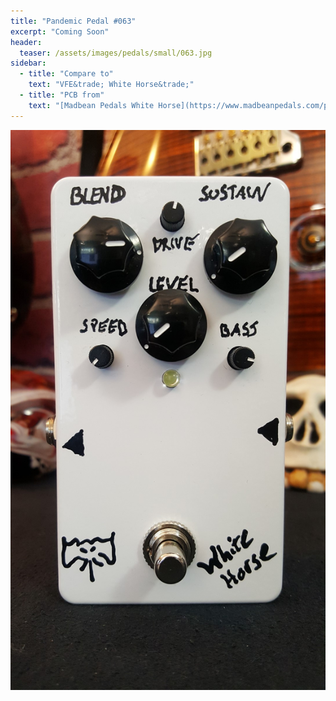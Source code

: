 ```yaml
---
title: "Pandemic Pedal #063"
excerpt: "Coming Soon"
header:
  teaser: /assets/images/pedals/small/063.jpg
sidebar:
  - title: "Compare to"
    text: "VFE&trade; White Horse&trade;"
  - title: "PCB from"
    text: "[Madbean Pedals White Horse](https://www.madbeanpedals.com/projects/index.html)"
---
```


![header](/assets/images/pedals/063.jpg)
